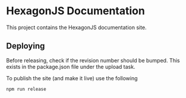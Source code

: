 HexagonJS Documentation
=======================

This project contains the HexagonJS documentation site.

Deploying
---------

Before releasing, check if the revision number should be bumped. This exists in the package.json file under the upload task.

To publish the site (and make it live) use the following

    npm run release